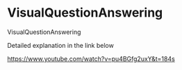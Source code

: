 # VisualQuestionAnswering
VisualQuestionAnswering

Detailed explanation in the link below

https://www.youtube.com/watch?v=pu4BGfg2uxY&t=184s

